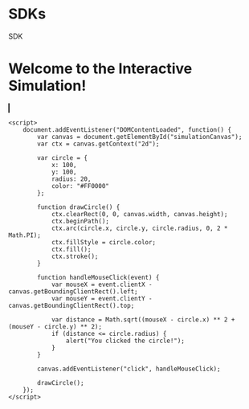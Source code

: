 # SDKs
SDK
<!DOCTYPE html>
<html lang="en">
<head>
    <meta charset="UTF-8">
    <meta name="viewport" content="width=device-width, initial-scale=1.0">
    <title>Interactive Simulation Example</title>
    <style>
        canvas {
            border: 1px solid #000;
        }
    </style>
</head>
<body>
    <h1>Welcome to the Interactive Simulation!</h1>
    <canvas id="simulationCanvas" width="600" height="400"></canvas>

    <script>
        document.addEventListener("DOMContentLoaded", function() {
            var canvas = document.getElementById("simulationCanvas");
            var ctx = canvas.getContext("2d");

            var circle = {
                x: 100,
                y: 100,
                radius: 20,
                color: "#FF0000"
            };

            function drawCircle() {
                ctx.clearRect(0, 0, canvas.width, canvas.height);
                ctx.beginPath();
                ctx.arc(circle.x, circle.y, circle.radius, 0, 2 * Math.PI);
                ctx.fillStyle = circle.color;
                ctx.fill();
                ctx.stroke();
            }

            function handleMouseClick(event) {
                var mouseX = event.clientX - canvas.getBoundingClientRect().left;
                var mouseY = event.clientY - canvas.getBoundingClientRect().top;

                var distance = Math.sqrt((mouseX - circle.x) ** 2 + (mouseY - circle.y) ** 2);
                if (distance <= circle.radius) {
                    alert("You clicked the circle!");
                }
            }

            canvas.addEventListener("click", handleMouseClick);

            drawCircle();
        });
    </script>
</body>
</html>
